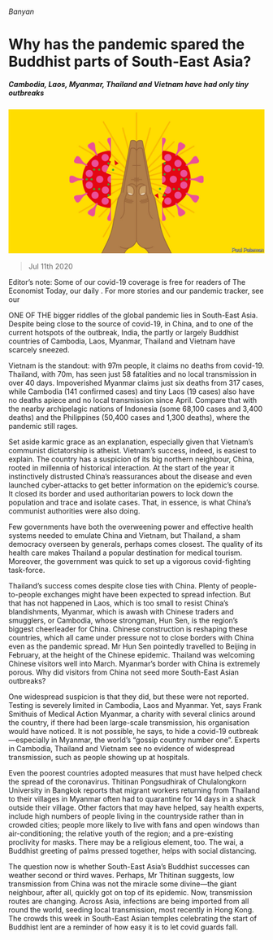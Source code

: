 ###### Banyan

# Why has the pandemic spared the Buddhist parts of South-East Asia? 

##### Cambodia, Laos, Myanmar, Thailand and Vietnam have had only tiny outbreaks 

![image](images/20200711_ASD001_0.jpg) 

> Jul 11th 2020 

Editor’s note: Some of our covid-19 coverage is free for readers of The Economist Today, our daily . For more stories and our pandemic tracker, see our 

ONE OF THE bigger riddles of the global pandemic lies in South-East Asia. Despite being close to the source of covid-19, in China, and to one of the current hotspots of the outbreak, India, the partly or largely Buddhist countries of Cambodia, Laos, Myanmar, Thailand and Vietnam have scarcely sneezed.

Vietnam is the standout: with 97m people, it claims no deaths from covid-19. Thailand, with 70m, has seen just 58 fatalities and no local transmission in over 40 days. Impoverished Myanmar claims just six deaths from 317 cases, while Cambodia (141 confirmed cases) and tiny Laos (19 cases) also have no deaths apiece and no local transmission since April. Compare that with the nearby archipelagic nations of Indonesia (some 68,100 cases and 3,400 deaths) and the Philippines (50,400 cases and 1,300 deaths), where the pandemic still rages.


Set aside karmic grace as an explanation, especially given that Vietnam’s communist dictatorship is atheist. Vietnam’s success, indeed, is easiest to explain. The country has a suspicion of its big northern neighbour, China, rooted in millennia of historical interaction. At the start of the year it instinctively distrusted China’s reassurances about the disease and even launched cyber-attacks to get better information on the epidemic’s course. It closed its border and used authoritarian powers to lock down the population and trace and isolate cases. That, in essence, is what China’s communist authorities were also doing.

Few governments have both the overweening power and effective health systems needed to emulate China and Vietnam, but Thailand, a sham democracy overseen by generals, perhaps comes closest. The quality of its health care makes Thailand a popular destination for medical tourism. Moreover, the government was quick to set up a vigorous covid-fighting task-force.

Thailand’s success comes despite close ties with China. Plenty of people-to-people exchanges might have been expected to spread infection. But that has not happened in Laos, which is too small to resist China’s blandishments, Myanmar, which is awash with Chinese traders and smugglers, or Cambodia, whose strongman, Hun Sen, is the region’s biggest cheerleader for China. Chinese construction is reshaping these countries, which all came under pressure not to close borders with China even as the pandemic spread. Mr Hun Sen pointedly travelled to Beijing in February, at the height of the Chinese epidemic. Thailand was welcoming Chinese visitors well into March. Myanmar’s border with China is extremely porous. Why did visitors from China not seed more South-East Asian outbreaks?

One widespread suspicion is that they did, but these were not reported. Testing is severely limited in Cambodia, Laos and Myanmar. Yet, says Frank Smithuis of Medical Action Myanmar, a charity with several clinics around the country, if there had been large-scale transmission, his organisation would have noticed. It is not possible, he says, to hide a covid-19 outbreak—especially in Myanmar, the world’s “gossip country number one”. Experts in Cambodia, Thailand and Vietnam see no evidence of widespread transmission, such as people showing up at hospitals.

Even the poorest countries adopted measures that must have helped check the spread of the coronavirus. Thitinan Pongsudhirak of Chulalongkorn University in Bangkok reports that migrant workers returning from Thailand to their villages in Myanmar often had to quarantine for 14 days in a shack outside their village. Other factors that may have helped, say health experts, include high numbers of people living in the countryside rather than in crowded cities; people more likely to live with fans and open windows than air-conditioning; the relative youth of the region; and a pre-existing proclivity for masks. There may be a religious element, too. The wai, a Buddhist greeting of palms pressed together, helps with social distancing.

The question now is whether South-East Asia’s Buddhist successes can weather second or third waves. Perhaps, Mr Thitinan suggests, low transmission from China was not the miracle some divine—the giant neighbour, after all, quickly got on top of its epidemic. Now, transmission routes are changing. Across Asia, infections are being imported from all round the world, seeding local transmission, most recently in Hong Kong. The crowds this week in South-East Asian temples celebrating the start of Buddhist lent are a reminder of how easy it is to let covid guards fall.

